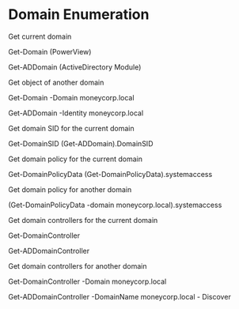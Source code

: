 # Domain Enumeration

Get current domain&#x20;

Get-Domain (PowerView)&#x20;

Get-ADDomain (ActiveDirectory Module)&#x20;

Get object of another domain&#x20;

Get-Domain -Domain moneycorp.local&#x20;

Get-ADDomain -Identity moneycorp.local

Get domain SID for the current domain&#x20;

Get-DomainSID (Get-ADDomain).DomainSID

Get domain policy for the current domain&#x20;

Get-DomainPolicyData (Get-DomainPolicyData).systemaccess

Get domain policy for another domain&#x20;

(Get-DomainPolicyData -domain moneycorp.local).systemaccess

Get domain controllers for the current domain&#x20;

Get-DomainController&#x20;

Get-ADDomainController

Get domain controllers for another domain&#x20;

Get-DomainController -Domain moneycorp.local&#x20;

Get-ADDomainController -DomainName moneycorp.local - Discover

